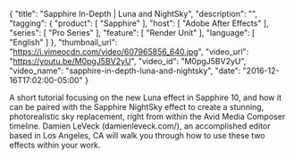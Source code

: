 {
  "title": "Sapphire In-Depth | Luna and NightSky",
  "description": "",
  "tagging": {
    "product": [
      "Sapphire"
    ],
    "host": [
      "Adobe After Effects"
    ],
    "series": [
      "Pro Series"
    ],
    "feature": [
      "Render Unit"
    ],
    "language": [
      "English"
    ]
  },
  "thumbnail_url": "https://i.vimeocdn.com/video/607965856_640.jpg",
  "video_url": "https://youtu.be/M0pgJ5BV2yU",
  "video_id": "M0pgJ5BV2yU",
  "video_name": "sapphire-in-depth-luna-and-nightsky",
  "date": "2016-12-16T17:02:00-05:00"
}

A short tutorial focusing on the new Luna effect in Sapphire 10, and how it
can be paired with the Sapphire NightSky effect to create a stunning,
photorealistic sky replacement, right from within the Avid Media Composer
timeline. Damien LeVeck (damienleveck.com/), an accomplished editor based in
Los Angeles, CA will walk you through how to use these two effects within your
work.
